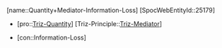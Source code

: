 ﻿---
type: TrizContradiction
aliases:
- Quantity+Mediator-Information-Loss
license: CC BY-SA 4.0
copyright: https://github.com/SpocWeb
IsDeleted: false
IsReadOnly: false
Confidential: public
tags: 
- Triz/Contradiction
---
[name::Quantity+Mediator-Information-Loss]
[SpocWebEntityId::25179]
+ [pro::[Triz-Quantity](tech/Triz/Parameter/Triz-Quantity.md)]
[Triz-Principle::[Triz-Mediator](tech/Triz/Principle/Triz-Mediator.md)]
- [con::Information-Loss]

